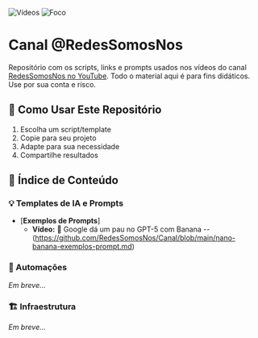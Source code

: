 ![Vídeos](https://img.shields.io/badge/Vídeos-Semanais-red)
![Foco](https://img.shields.io/badge/Foco-IA%20Prática-blue)

# **Canal @RedesSomosNos**

Repositório com os scripts, links e prompts usados nos vídeos do canal [RedesSomosNos no YouTube](https://www.youtube.com/@RedesSomosNos?sub_confirmation=1).
Todo o material aqui é para fins didáticos. Use por sua conta e risco.

## 🚀 Como Usar Este Repositório
1. Escolha um script/template
2. Copie para seu projeto
3. Adapte para sua necessidade
4. Compartilhe resultados

## **📜 Índice de Conteúdo**

### **💡 Templates de IA e Prompts**

- [**Exemplos de Prompts**]
  - **Vídeo:** 🍌 Google dá um pau no GPT-5 com Banana
  -- (https://github.com/RedesSomosNos/Canal/blob/main/nano-banana-exemplos-prompt.md)

### **🤖 Automações**

_Em breve..._

### **🏗️ Infraestrutura**

_Em breve..._

